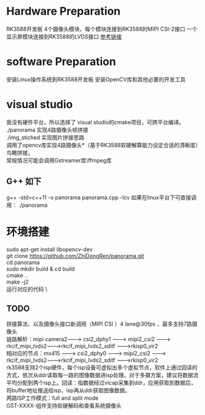 # Hardware Preparation
RK3588开发板
4个摄像头模块，每个模块连接到RK3588的MIPI CSI-2接口
一个显示屏模块连接到RK3588的LVDS接口
[参考链接](https://wiki.t-firefly.com/zh_CN/ROC-RK3588-PC/index.html)


# software Preparation
安装Linux操作系统到RK3588开发板
安装OpenCV库和其他必要的开发工具

# visual studio 
我没有硬件平台，所以选择了 visual studio的cmake项目，可跨平台编译。 \
./panorama 实现4路摄像头帧拼接  \
./img_stiched 实现图片拼接思路 \
调用了opencv库实现4路摄像头*（基于RK3588软硬解算能力设定合适的清晰度）鸟瞰拼接。 \
常规情况可能会调用Gstreamer库\ffmpeg库
## G++ 如下
g++ -std=c++11 -o panorama panorama.cpp -lcv
如果在linux平台下可直接调用： ./panorama


# 环境搭建
sudo apt-get install libopencv-dev \
git clone https://github.com/ZhiDongRen/panorama.git \
cd panorama \
sudo mkdir build & cd build \
cmake .. \
make -j2 \
运行对应的代码  \
## TODO
拼接算法、以及摄像头接口新调用（MIPI CSI ）4 lane@30fps ，最多支持7路摄像头 \
链路解析：mipi camera2---> csi2_dphy1 ---> mipi2_csi2 ---> rkcif_mipi_lvds2--->rkcif_mipi_lvds2_sditf --->rkisp0_vir2 \
相对应的节点：mx415 ---> csi2_dphy0 ---> mipi2_csi2 ---> rkcif_mipi_lvds2--->rkcif_mipi_lvds2_sditf --->rkisp0_vir2 \
rk3588支持2个isp硬件，每个isp设备可虚拟出多个虚拟节点，软件上通过回读的方式，依次从ddr读取每一路的图像数据进isp处理。对于多摄方案，建议将数据流平均分配到两个isp上。回读：指数据经过vicap采集到ddr，应用获取到数据后，将buffer地址推送给isp，isp再从ddr获取图像数据。\
两路ISP工作模式：full and split mode \
GST-XXXX-组件支持软硬解码和查看系统摄像头
